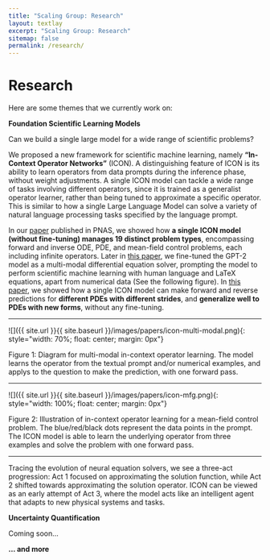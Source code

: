```yaml
---
title: "Scaling Group: Research"
layout: textlay
excerpt: "Scaling Group: Research"
sitemap: false
permalink: /research/
---
```


# Research


Here are some themes that we currently work on:

**Foundation Scientific Learning Models** 

Can we build a single large model for a wide range of scientific problems?

We proposed a new framework for scientific machine learning, namely **“In-Context Operator Networks”** (ICON). A distinguishing feature of ICON is its ability to learn operators from data prompts during the inference phase, without weight adjustments. A single ICON model can tackle a wide range of tasks involving different operators, since it is trained as a generalist operator learner, rather than being tuned to approximate a specific operator. This is similar to how a single Large Language Model can solve a variety of natural language processing tasks specified by the language prompt.

In our [paper](https://www.pnas.org/doi/10.1073/pnas.2310142120) published in PNAS, we showed how **a single ICON model (without fine-tuning) manages 19 distinct problem types**, encompassing forward and inverse ODE, PDE, and mean-field control problems, each including infinite operators. Later in [this paper](https://arxiv.org/pdf/2308.05061.pdf), we fine-tuned the GPT-2 model as a multi-modal differential equation solver, prompting the model to perform scientific machine learning with human language and LaTeX equations, apart from numerical data (See the following figure). In [this paper](https://www.sciencedirect.com/science/article/pii/S0021999124006272), we showed how a single ICON model can make forward and reverse predictions for **different PDEs with different strides**, and **generalize well to PDEs with new forms**, without any fine-tuning.

---
![]({{ site.url }}{{ site.baseurl }}/images/papers/icon-multi-modal.png){: style="width: 70%; float: center; margin: 0px"}

Figure 1: Diagram for multi-modal in-context operator learning. The model learns the operator from the textual prompt and/or numerical examples, and applys to the question to make the prediction, with one forward pass.

---
![]({{ site.url }}{{ site.baseurl }}/images/papers/icon-mfg.png){: style="width: 100%; float: center; margin: 0px"}

Figure 2: Illustration of in-context operator learning for a mean-field control problem. The blue/red/black dots represent the data points in the prompt. The ICON model is able to learn the underlying operator from three examples and solve the problem with one forward pass.

---

Tracing the evolution of neural equation solvers, we see a three-act progression: Act 1 focused on approximating the solution function, while Act 2 shifted towards approximating the solution operator. ICON can be viewed as an early attempt of Act 3, where the model acts like an intelligent agent that adapts to new physical systems and tasks.

**Uncertainty Quantification**

Coming soon...


**... and more** 
